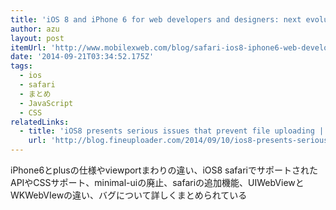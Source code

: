 ```yaml
---
title: 'iOS 8 and iPhone 6 for web developers and designers: next evolution for Safari and native webapps | Breaking the Mobile Web'
author: azu
layout: post
itemUrl: 'http://www.mobilexweb.com/blog/safari-ios8-iphone6-web-developers-designers'
date: '2014-09-21T03:34:52.175Z'
tags:
  - ios
  - safari
  - まとめ
  - JavaScript
  - CSS
relatedLinks:
  - title: 'iOS8 presents serious issues that prevent file uploading | Blog'
    url: 'http://blog.fineuploader.com/2014/09/10/ios8-presents-serious-issues-that-prevent-file-uploading/'
---
```

iPhone6とplusの仕様やviewportまわりの違い、iOS8 safariでサポートされたAPIやCSSサポート、minimal-uiの廃止、safariの追加機能、UIWebViewとWKWebVIewの違い、バグについて詳しくまとめられている
